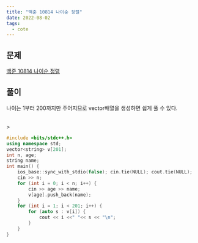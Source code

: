 ```yaml
---
title: "백준 10814 나이순 정렬"
date: 2022-08-02
tags:
  - cote
---
```


## 문제

[백준 10814 나이순 정렬](https://www.acmicpc.net/problem/10814)
<br/>

## 풀이

나이는 1부터 200까지만 주어지므로 vector배열을 생성하면 쉽게 풀 수 있다.

<br/>>

```cpp
#include <bits/stdc++.h>
using namespace std;
vector<string> v[201];
int n, age;
string name;
int main() {
	ios_base::sync_with_stdio(false); cin.tie(NULL); cout.tie(NULL);
	cin >> n;
	for (int i = 0; i < n; i++) {
		cin >> age >> name;
		v[age].push_back(name);
	}
	for (int i = 1; i < 201; i++) {
		for (auto s : v[i]) {
			cout << i <<" "<< s << "\n";
		}
	}
}
```
